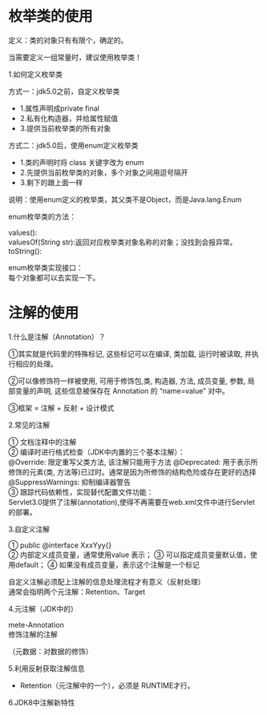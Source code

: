 # 枚举类的使用
定义：类的对象只有有限个，确定的。

当需要定义一组常量时，建议使用枚举类！

1.如何定义枚举类

方式一：jdk5.0之前，自定义枚举类

 - 1.属性声明成private final
 - 2.私有化构造器，并给属性赋值
 - 3.提供当前枚举类的所有对象

方式二：jdk5.0后，使用enum定义枚举类

 - 1.类的声明时将 class 关键字改为 enum
 - 2.先提供当前枚举类的对象，多个对象之间用逗号隔开
 - 3.剩下的跟上面一样
 
 说明：使用enum定义的枚举类，其父类不是Object，而是Java.lang.Enum

enum枚举类的方法：

values():  
valuesOf(String str):返回对应枚举类对象名称的对象；没找到会报异常。  
toString():  

enum枚举类实现接口：  
    每个对象都可以去实现一下。





# 注解的使用
1.什么是注解（Annotation）？

①其实就是代码里的特殊标记, 这些标记可以在编译, 类加载, 运行时被读取, 并执行相应的处理。

②可以像修饰符一样被使用, 可用于修饰包,类, 构造器, 方法, 成员变量, 参数, 局部变量的声明, 这些信息被保存在 Annotation
的 “name=value” 对中。

③框架 = 注解 + 反射 + 设计模式

2.常见的注解

① 文档注释中的注解  
② 编译时进行格式检查（JDK中内置的三个基本注解）：  
    @Override: 限定重写父类方法, 该注解只能用于方法 
    @Deprecated: 用于表示所修饰的元素(类, 方法等)已过时。通常是因为所修饰的结构危险或存在更好的选择  
    @SuppressWarnings: 抑制编译器警告  
③ 跟踪代码依赖性，实现替代配置文件功能：  
    Servlet3.0提供了注解(annotation),使得不再需要在web.xml文件中进行Servlet的部署。


3.自定义注解

① public @interface XxxYyy{}  
② 内部定义成员变量，通常使用value 表示；
③ 可以指定成员变量默认值，使用default；
④ 如果没有成员变量，表示这个注解是一个标记

自定义注解必须配上注解的信息处理流程才有意义（反射处理）  
通常会指明两个元注解：Retention、Target

4.元注解（JDK中的）  

mete-Annotation  
修饰注解的注解



（元数据：对数据的修饰）

5.利用反射获取注解信息

- Retention（元注解中的一个），必须是 RUNTIME才行。

6.JDK8中注解新特性
